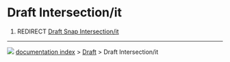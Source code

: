 # Draft Intersection/it
1.  REDIRECT [Draft Snap Intersection/it](Draft_Snap_Intersection/it.md)



---
![](images/Button_right.svg) [documentation index](../README.md) > [Draft](Draft_Workbench.md) > Draft Intersection/it
